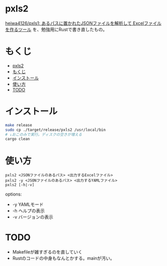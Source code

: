 # pxls2

[heiwa4126/pxls1: あるパスに置かれたJSONファイルを解析して Excelファイルを作るツール](https://github.com/heiwa4126/pxls1)
を、勉強用にRustで書き直したもの。

# もくじ

- [pxls2](#pxls2)
- [もくじ](#もくじ)
- [インストール](#インストール)
- [使い方](#使い方)
- [TODO](#todo)


# インストール

```sh 
make release
sudo cp ./target/release/pxls2 /usr/local/bin
# ↓おこのみで実行。ディスクの空きが増える
cargo clean
```

# 使い方

```
pxls2 <JSONファイルのあるパス> <出力するExcelファイル>
pxls2 -y <JSONファイルのあるパス> <出力するYAMLファイル>
pxls2 [-h|-v]
```

options:
- -y    YAMLモード
- -h    ヘルプの表示
- -v    バージョンの表示

# TODO

- Makefileが雑すぎるのを直していく
- Rustのコードの中身もなんとかする。mainが汚い。